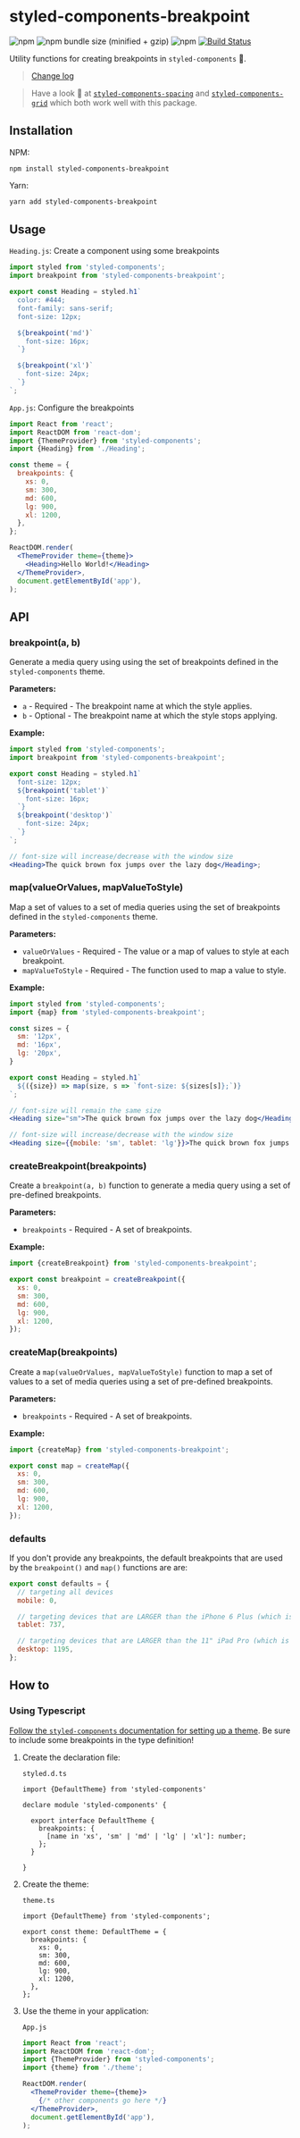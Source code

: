 # styled-components-breakpoint

![npm](https://img.shields.io/npm/v/styled-components-breakpoint.svg) ![npm bundle size (minified + gzip)](https://img.shields.io/bundlephobia/minzip/styled-components-breakpoint.svg) ![npm](https://img.shields.io/npm/dm/styled-components-breakpoint.svg) [![Build Status](https://travis-ci.org/jameslnewell/styled-components-breakpoint.svg?branch=master)](https://travis-ci.org/jameslnewell/styled-components-breakpoint)

Utility functions for creating breakpoints in `styled-components` 💅.

> [Change log](https://github.com/jameslnewell/styled-components-breakpoint/blob/master/CHANGELOG.md)

> Have a look 👀 at [`styled-components-spacing`](https://github.com/jameslnewell/styled-components-spacing) and [`styled-components-grid`](https://github.com/jameslnewell/styled-components-grid) which both work well with this package.

## Installation

NPM:

```
npm install styled-components-breakpoint
```

Yarn:

```bash
yarn add styled-components-breakpoint
```

## Usage

`Heading.js`: Create a component using some breakpoints

```jsx
import styled from 'styled-components';
import breakpoint from 'styled-components-breakpoint';

export const Heading = styled.h1`
  color: #444;
  font-family: sans-serif;
  font-size: 12px;

  ${breakpoint('md')`
    font-size: 16px;
  `}

  ${breakpoint('xl')`
    font-size: 24px;
  `}
`;
```

`App.js`: Configure the breakpoints

```jsx
import React from 'react';
import ReactDOM from 'react-dom';
import {ThemeProvider} from 'styled-components';
import {Heading} from './Heading';

const theme = {
  breakpoints: {
    xs: 0,
    sm: 300,
    md: 600,
    lg: 900,
    xl: 1200,
  },
};

ReactDOM.render(
  <ThemeProvider theme={theme}>
    <Heading>Hello World!</Heading>
  </ThemeProvider>,
  document.getElementById('app'),
);
```

## API

### breakpoint(a, b)

Generate a media query using using the set of breakpoints defined in the `styled-components` theme.

**Parameters:**

- `a` - Required - The breakpoint name at which the style applies.
- `b` - Optional - The breakpoint name at which the style stops applying.

**Example:**

```jsx
import styled from 'styled-components';
import breakpoint from 'styled-components-breakpoint';

export const Heading = styled.h1`
  font-size: 12px;
  ${breakpoint('tablet')`
    font-size: 16px;
  `}
  ${breakpoint('desktop')`
    font-size: 24px;
  `}
`;

// font-size will increase/decrease with the window size
<Heading>The quick brown fox jumps over the lazy dog</Heading>;
```

### map(valueOrValues, mapValueToStyle)

Map a set of values to a set of media queries using the set of breakpoints defined in the `styled-components` theme.

**Parameters:**

- `valueOrValues` - Required - The value or a map of values to style at each breakpoint.
- `mapValueToStyle` - Required - The function used to map a value to style.

**Example:**

```jsx
import styled from 'styled-components';
import {map} from 'styled-components-breakpoint';

const sizes = {
  sm: '12px',
  md: '16px',
  lg: '20px',
}

export const Heading = styled.h1`
  ${({size}) => map(size, s => `font-size: ${sizes[s]};`)}
`;

// font-size will remain the same size
<Heading size="sm">The quick brown fox jumps over the lazy dog</Heading>

// font-size will increase/decrease with the window size
<Heading size={{mobile: 'sm', tablet: 'lg'}}>The quick brown fox jumps over the lazy dog</Heading>
```

### createBreakpoint(breakpoints)

Create a `breakpoint(a, b)` function to generate a media query using a set of pre-defined breakpoints.

**Parameters:**

- `breakpoints` - Required - A set of breakpoints.

**Example:**

```js
import {createBreakpoint} from 'styled-components-breakpoint';

export const breakpoint = createBreakpoint({
  xs: 0,
  sm: 300,
  md: 600,
  lg: 900,
  xl: 1200,
});
```

### createMap(breakpoints)

Create a `map(valueOrValues, mapValueToStyle)` function to map a set of values to a set of media queries using a set of pre-defined breakpoints.

**Parameters:**

- `breakpoints` - Required - A set of breakpoints.

**Example:**

```js
import {createMap} from 'styled-components-breakpoint';

export const map = createMap({
  xs: 0,
  sm: 300,
  md: 600,
  lg: 900,
  xl: 1200,
});
```

### defaults

If you don't provide any breakpoints, the default breakpoints that are used by the `breakpoint()` and `map()` functions are are:

```js
export const defaults = {
  // targeting all devices
  mobile: 0,

  // targeting devices that are LARGER than the iPhone 6 Plus (which is 736px in landscape mode)
  tablet: 737,

  // targeting devices that are LARGER than the 11" iPad Pro (which is 1194px in landscape mode)
  desktop: 1195,
};
```

## How to

### Using Typescript

[Follow the `styled-components` documentation for setting up a theme](https://www.styled-components.com/docs/api#typescript). Be sure to include some breakpoints in the type definition!

1. Create the declaration file:

   `styled.d.ts`

   ```tsx
   import {DefaultTheme} from 'styled-components'

   declare module 'styled-components' {

     export interface DefaultTheme {
       breakpoints: {
         [name in 'xs', 'sm' | 'md' | 'lg' | 'xl']: number;
       };
     }

   }
   ```

2. Create the theme:

   `theme.ts`

   ```tsx
   import {DefaultTheme} from 'styled-components';

   export const theme: DefaultTheme = {
     breakpoints: {
       xs: 0,
       sm: 300,
       md: 600,
       lg: 900,
       xl: 1200,
     },
   };
   ```

3. Use the theme in your application:

   `App.js`

   ```jsx
   import React from 'react';
   import ReactDOM from 'react-dom';
   import {ThemeProvider} from 'styled-components';
   import {theme} from './theme';

   ReactDOM.render(
     <ThemeProvider theme={theme}>
       {/* other components go here */}
     </ThemeProvider>,
     document.getElementById('app'),
   );
   ```
